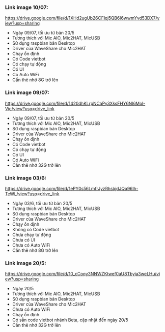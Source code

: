 ### Link image 10/07:

https://drive.google.com/file/d/1XHd2ugUb26CFIqj5QB6I6wwmYvd53DX7/view?usp=sharing
- Ngày 09/07, tối ưu từ bản 20/5
- Tương thích với Mic AIO, Mic2HAT, MicUSB
- Sử dụng raspbian bản Desktop
- Driver của WaveShare cho Mic2HAT
- Chạy ổn định
- Có Code vietbot
- Có chạy tự động
- Có UI
- Có Auto WiFi
- Cần thẻ nhớ 8G trở lên



### Link image 09/07:

https://drive.google.com/file/d/1420dhKLrpNCaPy3XksFHY6NI6Mol-Vic/view?usp=drive_link
- Ngày 09/07, tối ưu từ bản 20/5
- Tương thích với Mic AIO, Mic2HAT, MicUSB
- Sử dụng raspbian bản Desktop
- Driver của WaveShare cho Mic2HAT
- Chạy ổn định
- Có Code vietbot
- Có chạy tự động
- Có UI
- Có Auto WiFi
- Cần thẻ nhớ 32G trở lên




### Link image 03/6:

https://drive.google.com/file/d/1ePY0s56LmfrJyzRhsbjdJQa96Ih-TeWL/view?usp=drive_link
- Ngày 03/6, tối ưu từ bản 20/5
- Tương thích với Mic AIO, Mic2HAT, MicUSB
- Sử dụng raspbian bản Desktop
- Driver của WaveShare cho Mic2HAT
- Chạy ổn định
- Không có Code vietbot
- Chưa chạy tự động
- Chưa có UI
- Chưa có Auto WiFi
- Cần thẻ nhớ 8G trở lên


### Link image 20/5:

https://drive.google.com/file/d/10_cCoqy3NNWZKtwef0aU8Tbyja3weLHu/view?usp=sharing
- Ngày 20/5
- Tương thích với Mic AIO, Mic2HAT, MicUSB
- Sử dụng raspbian bản Desktop
- Driver của WaveShare cho Mic2HAT
- Chưa có Auto WiFi
- Chạy ổn định
- Có sẵn code vietbot nhánh Beta, cập nhật đến ngày 20/5
- Cần thẻ nhớ 32G trở lên



